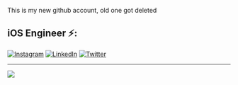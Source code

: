 This is my new github account, old one got deleted 
## iOS Engineer ⚡️:
[![Instagram](https://img.shields.io/badge/Instagram-%23E4405F.svg?logo=Instagram&logoColor=white)](https://instagram.com/ethangnz) [![LinkedIn](https://img.shields.io/badge/LinkedIn-%230077B5.svg?logo=linkedin&logoColor=white)](https://linkedin.com/in/ethangonsalves) [![Twitter](https://img.shields.io/badge/Twitter-%231DA1F2.svg?logo=Twitter&logoColor=white)](https://twitter.com/ethgnz) 

 
---
[![](https://visitcount.itsvg.in/api?id=gonz4216&icon=3&color=8)](https://visitcount.itsvg.in)
 
